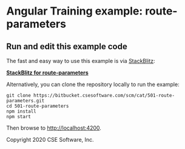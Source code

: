 # Angular Training example: route-parameters

## Run and edit this example code

The fast and easy way to use this example is via
[StackBlitz](https://stackblitz.io/):

**[StackBlitz for route-parameters](https://stackblitz.com/github/CSE-DEV-0128/CSE-Angular_Training_501)**

Alternatively, you can clone the repository locally to run the example:

```
git clone https://bitbucket.csesoftware.com/scm/cat/501-route-parameters.git
cd 501-route-parameters
npm install
npm start
```

Then browse to [http://localhost:4200](http://localhost:4200).

Copyright 2020 CSE Software, Inc.
